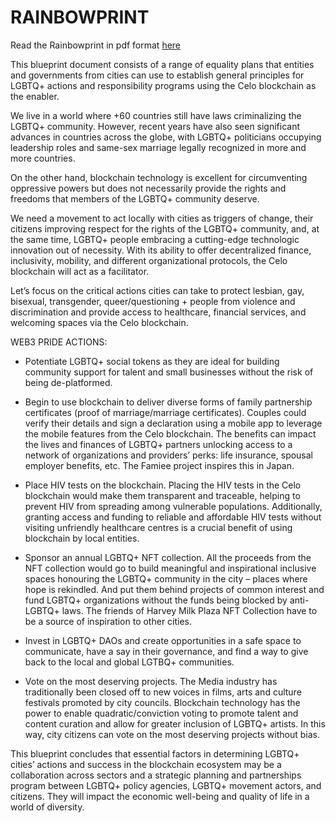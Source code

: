 # RAINBOWPRINT

Read the Rainbowprint in pdf format [here](https://github.com/ivanmolto/web3-rainbowprint/blob/master/Rainbowprint.pdf)

This blueprint document consists of a range of equality plans that entities and governments from cities can use to establish general principles for  LGBTQ+ actions and responsibility programs using the Celo blockchain as the enabler.

We live in a world where +60 countries still have laws criminalizing the LGBTQ+ community. However, recent years have also seen significant advances in countries across the globe, with LGBTQ+ politicians occupying leadership roles and same-sex marriage legally recognized in more and more countries.

On the other hand, blockchain technology is excellent for circumventing oppressive powers but does not necessarily provide the rights and freedoms that members of the LGBTQ+ community deserve.

We need a movement to act locally with cities as triggers of change, their citizens improving respect for the rights of the LGBTQ+ community, and, at the same time, LGBTQ+ people embracing a cutting-edge technologic innovation out of necessity.
With its ability to offer decentralized finance, inclusivity, mobility, and different organizational protocols, the Celo blockchain will act as a facilitator.

Let’s focus on the critical actions cities can take to protect lesbian, gay, bisexual, transgender, queer/questioning + people from violence and discrimination and provide access to healthcare, financial services, and welcoming spaces via the Celo blockchain.

WEB3 PRIDE ACTIONS:

- Potentiate LGBTQ+ social tokens as they are ideal for building community support for talent and small businesses without the risk of being de-platformed.

- Begin to use blockchain to deliver diverse forms of family partnership certificates (proof of marriage/marriage certificates).
Couples could verify their details and sign a declaration using a mobile app to leverage the mobile features from the Celo blockchain.
The benefits can impact the lives and finances of LGBTQ+ partners unlocking access to a network of organizations and providers’ perks: life insurance, spousal employer benefits, etc.
The Famiee project inspires this in Japan.

- Place HIV tests on the blockchain.
Placing the HIV tests in the Celo blockchain would make them transparent and traceable, helping to prevent HIV from spreading among vulnerable populations.
Additionally, granting access and funding to reliable and affordable HIV tests without visiting unfriendly healthcare centres is a crucial benefit of using blockchain by local entities.

- Sponsor an annual LGBTQ+ NFT collection.
All the proceeds from the NFT collection would go to build meaningful and inspirational inclusive spaces honouring the LGBTQ+ community in the city – places where hope is rekindled.
And put them behind projects of common interest and fund LGBTQ+ organizations without the funds being blocked by anti-LGBTQ+ laws.
The friends of Harvey Milk Plaza NFT Collection have to be a source of inspiration to other cities.

- Invest in LGBTQ+ DAOs and create opportunities in a safe space to communicate, have a say in their governance, and find a way to give back to the local and global LGTBQ+ communities.

- Vote on the most deserving projects.
The Media industry has traditionally been closed off to new voices in films, arts and culture festivals promoted by city councils.
Blockchain technology has the power to enable quadratic/conviction voting to promote talent and content curation and allow for greater inclusion of LGBTQ+ artists.
In this way, city citizens can vote on the most deserving projects without bias.


This blueprint concludes that essential factors in determining LGBTQ+ cities’ actions and success in the blockchain ecosystem may be a collaboration across sectors and a strategic planning and partnerships program between LGBTQ+ policy agencies, LGBTQ+ movement actors, and citizens.
They will impact the economic well-being and quality of life in a world of diversity.
